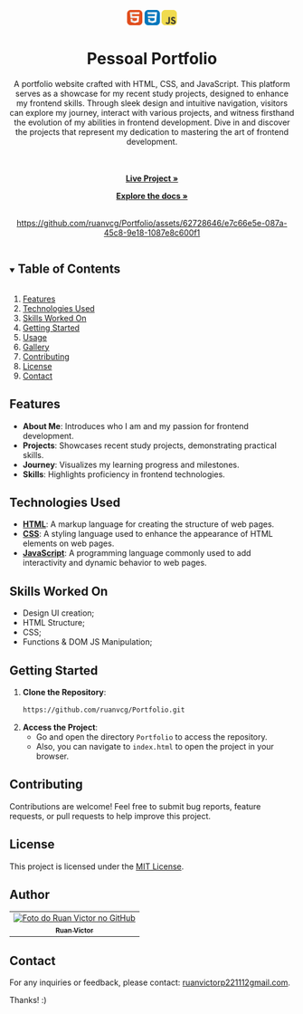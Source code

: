 <div align="center">

<code><img height="27" src="https://github.com/tandpfun/skill-icons/raw/main/icons/HTML.svg" alt="html"></code>
<code><img height="27" src="https://github.com/tandpfun/skill-icons/raw/main/icons/CSS.svg" alt="css"></code>
<code><img height="27" src="https://github.com/tandpfun/skill-icons/raw/main/icons/JavaScript.svg" alt="css"></code>

<div align="center">
<h1>Pessoal Portfolio</h1>
A portfolio website crafted with HTML, CSS, and JavaScript. This platform serves as a showcase for my recent study projects, designed to enhance my frontend skills. Through sleek design and intuitive navigation, visitors can explore my journey, interact with various projects, and witness firsthand the evolution of my abilities in frontend development. Dive in and discover the projects that represent my dedication to mastering the art of frontend development.

<br></br>
<a href="https://ruanvcg.github.io/portfolio/"><strong>Live Project »</strong></a>

<a href="https://github.com/ruanvcg/Portfolio"><strong>Explore the docs »</strong></a>
<br></br>

https://github.com/ruanvcg/Portfolio/assets/62728646/e7c66e5e-087a-45c8-9e18-1087e8c600f1
</div>

<div align="left">
<!-- TABLE OF CONTENTS -->
<details open="open">
  <summary><h2 style="display: inline-block">Table of Contents</h2></summary>
  <ol>
    <li><a href="#features">Features</a></li>
    <li><a href="#technologies-used">Technologies Used</a></li>
    <li><a href="#skills-worked-on">Skills Worked On</a></li>
        <li><a href="#getting-started">Getting Started</a></li>
        <li><a href="#usage">Usage</a></li>
        <li><a href="#gallery">Gallery</a></li>
        <li><a href="#contributing">Contributing</a></li>
        <li><a href="#license">License</a></li>
    <li><a href="#contact">Contact</a></li>
  </ol>
</details>

## Features 
- **About Me**: Introduces who I am and my passion for frontend development.
- **Projects**: Showcases recent study projects, demonstrating practical skills.
- **Journey**: Visualizes my learning progress and milestones.
- **Skills**: Highlights proficiency in frontend technologies.

## Technologies Used 
- **[HTML](https://developer.mozilla.org/pt-BR/docs/Web/HTML)**: A markup language for creating the structure of web pages.
- **[CSS](https://developer.mozilla.org/pt-BR/docs/Web/CSS)**: A styling language used to enhance the appearance of HTML elements on web pages.
- **[JavaScript](https://developer.mozilla.org/pt-BR/docs/Web/JavaScript)**: A programming language commonly used to add interactivity and dynamic behavior to web pages.

## Skills Worked On
- Design UI creation;
- HTML Structure;
- CSS;
- Functions & DOM JS Manipulation;

## Getting Started
1. **Clone the Repository**: 
   ```bash
   https://github.com/ruanvcg/Portfolio.git
   ```
2. **Access the Project**: 
   - Go and open the directory `Portfolio` to access the repository.
   - Also, you can navigate to `index.html` to open the project in your browser.

<!-- ## Usage
- **Add Todo**: Click on the form text entry at the bottom left of the page to add a new task. Fill in the necessary details such as title, difficulty, priority, and category color.
- **Change Status**: Use the provided options to change the status of a todo (e.g., Pending, Completed, Archived).
- **Delete Todo**: Click on the delete icon next to a task to remove it from the list.
- **Alerts**: Notice the alerts that give feedback on changes in the status of your todo. -->

<!-- ## Gallery

| App with closed form input | App with open form input |
|-----------------------------|--------------------------|
| ![Image 1](https://github.com/Shellyda/nextjs-todo-app/assets/69990297/61bc51bc-28a9-43f7-941d-6015be8b1a81) | ![Image 2](https://github.com/Shellyda/nextjs-todo-app/assets/69990297/8d83dc4a-145a-4e31-bab7-6241219bb914) |

### Videos:

#### 1. Add todo form animations: 
https://github.com/Shellyda/nextjs-todo-app/assets/69990297/d0ef7d0e-8626-4cad-9578-eb8aa5568639

#### 2. Cards hover effect:
https://github.com/Shellyda/nextjs-todo-app/assets/69990297/3fbf979e-e52d-41d6-85fc-0bcdd3537464

#### 3. Alerts feedbacks:
https://github.com/Shellyda/nextjs-todo-app/assets/69990297/4ed285c6-f0b6-4f5e-858c-26bcfe7a7992 -->

## Contributing
Contributions are welcome! Feel free to submit bug reports, feature requests, or pull requests to help improve this project.

## License
This project is licensed under the [MIT License](LICENSE).

## Author

<table>
  <tr>
    <td align="center">
      <a href="https://github.com/ruanvcg">
        <img src="https://avatars.githubusercontent.com/u/62728646?v=4" width="100px;" alt="Foto do Ruan Victor no GitHub"/><br>
        <sub>
          <b>Ruan Victor</b>
        </sub>
      </a>
    </td>
  </tr>
</table>


## Contact
For any inquiries or feedback, please contact: [ruanvictorp221112gmail.com](ruanvictorp221112gmail.com).

Thanks! :)
</div>